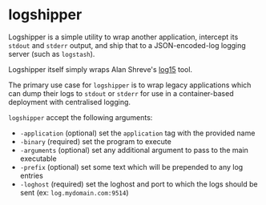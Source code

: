 # logshipper

Logshipper is a simple utility to wrap another application, intercept its
`stdout` and `stderr` output, and ship that to a JSON-encoded-log logging server
(such as `logstash`).

Logshipper itself simply wraps Alan Shreve's 
[log15](https://github.com/inconshreveable/log15) tool.

The primary use case for `logshipper` is to wrap legacy applications which can
dump their logs to `stdout` or `stderr` for use in a container-based deployment
with centralised logging.

`logshipper` accept the following arguments:

  - `-application` (optional) set the `application` tag with the provided name
  - `-binary` (required) set the program to execute
  - `-arguments` (optional) set any additional argument to pass to the main
    executable
  - `-prefix` (optional) set some text which will be prepended to any log
    entries
  - `-loghost` (required) set the loghost and port to which the logs should be
    sent (ex: `log.mydomain.com:9514`)

